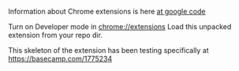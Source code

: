 Information about Chrome extensions is here [at google code](http://code.google.com/chrome/extensions/index.html)

Turn on Developer mode in [chrome://extensions](chrome://extensions)
Load this unpacked extension from your repo dir.

This skeleton of the extension has been testing specifically at https://basecamp.com/1775234
